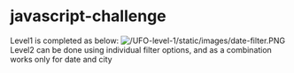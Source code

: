 # javascript-challenge
Level1 is completed as below: 
![/UFO-level-1/static/images/date-filter.PNG]("/UFO-level-1/static/images/date-filter.PNG")
Level2 can be done using individual filter options, and as a combination works only for date and city 
